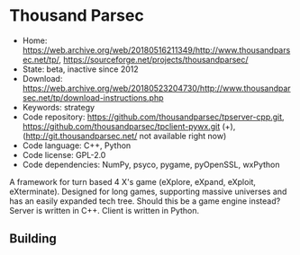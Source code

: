 # Thousand Parsec

- Home: https://web.archive.org/web/20180516211349/http://www.thousandparsec.net/tp/, https://sourceforge.net/projects/thousandparsec/
- State: beta, inactive since 2012
- Download: https://web.archive.org/web/20180523204730/http://www.thousandparsec.net/tp/download-instructions.php
- Keywords: strategy
- Code repository: https://github.com/thousandparsec/tpserver-cpp.git, https://github.com/thousandparsec/tpclient-pywx.git (+), (http://git.thousandparsec.net/ not available right now)
- Code language: C++, Python
- Code license: GPL-2.0
- Code dependencies: NumPy, psyco, pygame, pyOpenSSL, wxPython

A framework for turn based 4 X's game (eXplore, eXpand, eXploit, eXterminate). Designed for long games, supporting massive universes and has an easily expanded tech tree.
Should this be a game engine instead? Server is written in C++. Client is written in Python.

## Building
